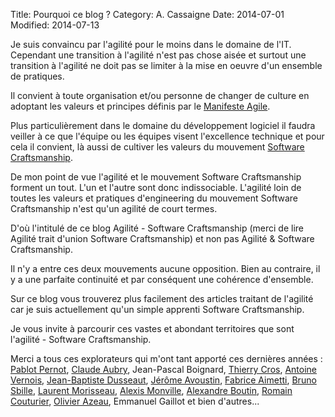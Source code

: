 Title: Pourquoi ce blog ?
Category: A. Cassaigne
Date: 2014-07-01
Modified: 2014-07-13

 Je suis convaincu par l'agilité pour le moins dans le domaine de l'IT. Cependant une transition à l'agilité n'est pas chose aisée et surtout une transition à l'agilité ne doit pas se limiter à la mise en oeuvre d'un ensemble de pratiques. 

Il convient à toute organisation et/ou personne de changer de culture en adoptant les valeurs et principes définis par le [Manifeste Agile](http://agilemanifesto.org/). 

Plus particulièrement dans le domaine du développement logiciel il faudra veiller à ce que l'équipe ou les équipes visent l'excellence technique et pour cela il convient, là aussi de cultiver les valeurs du mouvement [Software Craftsmanship](http://manifesto.softwarecraftsmanship.org/). 

De mon point de vue l'agilité et le mouvement Software Craftsmanship forment un tout. L'un et l'autre sont donc indissociable. L'agilité loin de toutes les valeurs et pratiques d'engineering du mouvement Software Craftsmanship n'est qu'un agilité de court termes.

D'où l'intitulé de ce blog Agilité - Software Craftsmanship (merci de lire Agilité trait d'union Software Craftsmanship) et non pas Agilité & Software Craftsmanship. 

Il n'y a entre ces deux mouvements aucune opposition. Bien au contraire, il y a une parfaite continuité et par conséquent une cohérence d'ensemble.

Sur ce blog vous trouverez plus facilement des articles traitant de l'agilité car je suis actuellement qu'un simple apprenti Software Craftsmanship.  

Je vous invite à parcourir ces vastes et abondant territoires que sont l'agilité - Software Craftsmanship. 

Merci a tous ces explorateurs qui m'ont tant apporté ces dernières années : [Pablot Pernot](http://www.areyouagile.com/), [Claude Aubry](http://www.aubryconseil.com/), Jean-Pascal Boignard, [Thierry Cros](http://thierrycros.net/), [Antoine Vernois](https://blog.crafting-labs.fr/), [Jean-Baptiste Dusseaut](http://bodysplash.fr/), [Jérôme Avoustin](http://blog.avoustin.com/), [Fabrice Aimetti](http://www.fabrice-aimetti.fr/), [Bruno Sbille](http://brunosbille.com/), [Laurent Morisseau](http://www.morisseauconsulting.com/), [Alexis Monville](http://ayeba.fr/ayeba/equipe/alexis/), [Alexandre Boutin](http://www.agilex.fr/), [Romain Couturier](http://www.terredagile.com/), [Olivier Azeau](http://agilitateur.azeau.com/), Emmanuel Gaillot et bien d'autres... 
